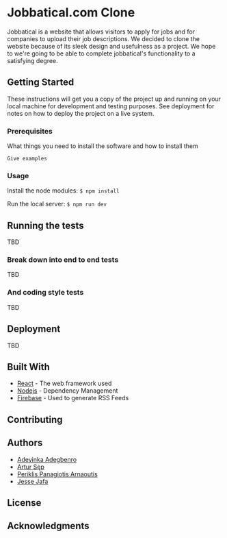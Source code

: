 # Jobbatical.com Clone

Jobbatical is a website that allows visitors to apply for jobs and for companies to upload their job descriptions. We decided to clone the website because of its sleek design and usefulness as a project. We hope to we're going to be able to complete jobbatical's functionality to a satisfying degree.

## Getting Started

These instructions will get you a copy of the project up and running on your local machine for development and testing purposes. See deployment for notes on how to deploy the project on a live system.

### Prerequisites

What things you need to install the software and how to install them

```
Give examples
```

### Usage

Install the node modules:
`$ npm install`

Run the local server:
`$ npm run dev`

## Running the tests

TBD

### Break down into end to end tests

TBD

### And coding style tests

TBD

## Deployment

TBD

## Built With

* [React](https://reactjs.org/) - The web framework used
* [Nodejs](https://nodejs.org/en/) - Dependency Management
* [Firebase](https://firebase.google.com/) - Used to generate RSS Feeds

## Contributing


## Authors

* [Adeyinka Adegbenro](https://github.com/AdeyinkaAdegbenro)
* [Artur Sęp](https://github.com/a-sep)
* [Periklis Panagiotis Arnaoutis](https://github.com/periman2)
* [Jesse Jafa](https://github.com/awareness481)

## License

## Acknowledgments

